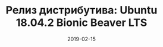 ---
layout: post
title:  "Релиз дистрибутива: Ubuntu 18.04.2 Bionic Beaver LTS"
date: 2019-02-15   
---